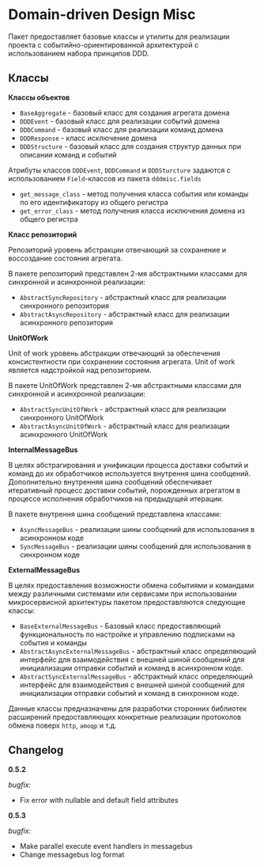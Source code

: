 # Domain-driven Design Misc

Пакет предоставляет базовые классы и утилиты для реализации проекта с событийно-ориентированной архитектурой
с использованием набора принципов DDD.

## Классы

**Классы объектов**
- `BaseAggregate` - базовый класс для создания агрегата домена
- `DDDEvent` - базовый класс для реализации событий домена
- `DDDCommand` - базовый класс для реализации команд домена
- `DDDResponse` - класс исключение домена
- `DDDStructure` - базовый класс для создания структур данных при описании команд и событий

Атрибуты классов `DDDEvent`, `DDDCommand` и `DDDSturcture` задаются с использованием `Field`-классов из пакета `dddmisc.fields`

- `get_message_class` - метод получения класса события или команды по его идентификатору из общего регистра
- `get_error_class` - метод получения класса исключения домена из общего регистра

**Класс репозиторий**

Репозиторий уровень абстракции отвечающий за сохранение и воссоздание состояния агрегата.

В пакете репозиторий представлен 2-мя абстрактными классами для синхронной и асинхронной реализации:
- `AbstractSyncRepository` - абстрактный класс для реализации синхронного репозитория
- `AbstractAsyncRepository` - абстрактный класс для реализации асинхронного репозитория

**UnitOfWork**

Unit of work уровень абстракции отвечающий за обеспечения консистентности при сохранении состояния агрегата.
Unit of work является надстройкой над репозиторием.

В пакете UnitOfWork представлен 2-мя абстрактными классами для синхронной и асинхронной реализации:
- `AbstractSyncUnitOfWork` - абстрактный класс для реализации синхронного UnitOfWork
- `AbstractAsyncUnitOfWork` - абстрактный класс для реализации асинхронного UnitOfWork

**InternalMessageBus**

В целях абстрагирования и унификации процесса доставки событий и команд до их обработчиков используется 
внутрення шина сообщений. Дополнительно внутренняя шина сообщений обеспечивает итеративный процесс доставки событий,
порожденных агрегатом в процессе исполнения обработчиков на предыдущей итерации.

В пакете внутрення шина сообщений представлена классами:
- `AsyncMessageBus` - реализации шины сообщений для использования в асинхронном коде
- `SyncMessageBus` - реализации шины сообщений для использования в синхронном коде

**ExternalMessageBus**

В целях предоставления возможности обмена событиями и командами между различными системами или сервисами при использовании
микросервисной архитектуры пакетом предоставляются следующие классы:
- `BaseExternalMessageBus` - Базовый класс предоставляющий функциональность по настройке и управлению подписками на события и команды
- `AbstractAsyncExternalMessageBus` - абстрактный класс определяющий интерфейс для взаимодействия 
с внешней шиной сообщений для инициализации отправки событий и команд в асинхронном коде.
- `AbstractSyncExternalMessageBus` - абстрактный класс определяющий интерфейс для взаимодействия 
с внешней шиной сообщений для инициализации отправки событий и команд в синхронном коде.

Данные классы предназначены для разработки сторонних библиотек расширений 
предоставляющих конкретные реализации протоколов обмена поверх `http`, `amoqp` и т.д.


## Changelog

**0.5.2**

_bugfix:_
- Fix error with nullable and default field attributes


**0.5.3**

_bugfix:_
- Make parallel execute event handlers in messagebus
- Change messagebus log format



